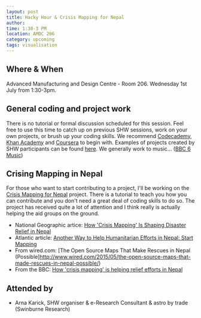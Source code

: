 ```yaml
---
layout: post
title: Hacky Hour & Crisis Mapping for Nepal
author: 
time: 1:30-3 PM
location: AMDC 206
category: upcoming
tags: visualisation
---
```


## Where & When

Advanced Manufacturing and Design Centre - Room 206. Wednesday 1st July from 1:30-3pm.

## General coding and project work

There is no tutorial or formal discussion scheduled for this session. Feel free to use this time to catch up on previous SHW sessions, work on your own projects, or brush up your coding skills. We recommend [Codecademy](http://www.codecademy.com), [Khan Academy](https://www.khanacademy.org) and [Coursera](https://www.coursera.org) to begin with. Examples of projects created by SHW participants can be found [here](http://thehackerwithin.github.io/swinburne/links.html). We generally work to music... ([BBC 6 Music](http://www.bbc.co.uk/6music))


## Crising Mapping in Nepal

For those who want to start contributing to a project, I'll be working on the [Crisis Mapping for Nepal](http://netengine.com.au/projects/crisis-mapping/) project. There is a tutorial to teach you how you can contribute and you don't need a great deal of coding skills to do so. The project has received quite a lot of attention and I think really is actually helping the aid groups on the ground. 

* National Geographic artice: [How 'Crisis Mapping' Is Shaping Disaster Relief in Nepal](http://news.nationalgeographic.com/2015/05/150501-nepal-crisis-mapping-disaster-relief-earthquake/)
* Atlantic article: [Another Way to Help Humanitarian Efforts in Nepal: Start Mapping](http://www.citylab.com/weather/2015/04/another-way-to-help-humanitarian-efforts-in-nepal-start-mapping/391523/)
* From wired.com: [The Open Source Maps That Make Rescues in Nepal (Possible]http://www.wired.com/2015/05/the-open-source-maps-that-made-rescues-in-nepal-possible/)
* From the BBC: [How 'crisis mapping' is helping relief efforts in Nepal](http://www.bbc.com/news/world-asia-32603870)


## Attended by

* Arna Karick, SHW organiser & e-Research Consultant & astro by trade (Swinburne Research)
